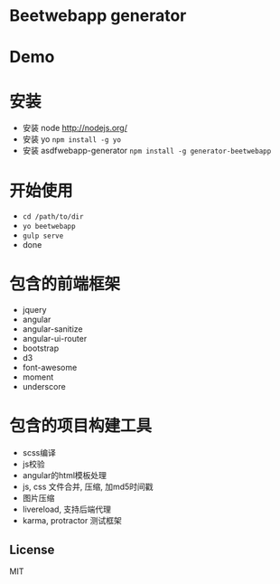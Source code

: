 Beetwebapp generator
===================

Demo
====



安装
====

* 安装 node <http://nodejs.org/>
* 安装 yo `npm install -g yo`
* 安装 asdfwebapp-generator `npm install -g generator-beetwebapp`

开始使用
========

* `cd /path/to/dir`
* `yo beetwebapp`
* `gulp serve`
* done

包含的前端框架
=============

* jquery
* angular
* angular-sanitize
* angular-ui-router
* bootstrap
* d3
* font-awesome
* moment
* underscore

包含的项目构建工具
=================

* scss编译
* js校验
* angular的html模板处理
* js, css 文件合并, 压缩, 加md5时间戳
* 图片压缩
* livereload, 支持后端代理
* karma, protractor 测试框架

## License

MIT
